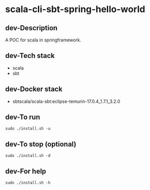 # scala-cli-sbt-spring-hello-world

## dev-Description
A POC for scala in springframework.

## dev-Tech stack
- scala
- sbt

## dev-Docker stack
- sbtscala/scala-sbt:eclipse-temurin-17.0.4_1.7.1_3.2.0

## dev-To run
`sudo ./install.sh -u`

## dev-To stop (optional)
`sudo ./install.sh -d`

## dev-For help
`sudo ./install.sh -h`
